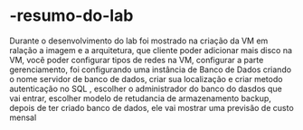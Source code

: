 # -resumo-do-lab
Durante o desenvolvimento do lab foi mostrado na criação da VM em ralação a imagem e a arquitetura, que cliente poder adicionar mais disco
na VM, você poder configurar tipos de redes na VM, configurar a parte gerenciamento, foi configurando uma instância de Banco de Dados 
criando o nome servidor de banco de dados, criar sua localização e criar metodo autenticação no SQL , escolher o administrador do banco 
do dasdos que vai entrar, escolher modelo de retudancia de armazenamento backup, depois de ter criado banco de dados, ele vai mostrar uma 
previsão de custo mensal
